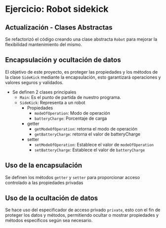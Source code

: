 
# Ejercicio: Robot sidekick

## Actualización - Clases Abstractas

Se refactorizó el código creando una clase abstracta `Robot` para mejorar la flexibilidad mantenimiento del mismo. 

## Encapsulación y ocultación de datos

El objetivo de este proyecto, es proteger las propiedades y los métodos de la clase `SideKick` mediante la encapsulación, esto garantizará operaciones y valores seguros y validados.

- Se definen 2 clases principales
    - `Main`: Es el punto de partida de nuestro programa.
    - `SideKick`: Representa a un robot
        - Propiedades
            - `modeOfOperation`: Modo de operación
            - `batteryCharge`: Porcentaje de carga
        - getter
            - `getModeOfOperation`: retorna el modo de operación
            - `getBatteryCharge`: retorna el valor de batteryCharge
        - setter
            - `setModeOfOperation`: Establece el valor de `modeOfOperation`
            - `setBatteryCharge`: Establece el valor de `batteryCharge`

## Uso de la encapsulación
Se definen los métodos `getter` y `setter` para proporcionar acceso controlado a las propiedades privadas

## Uso de la ocultación de datos
Se hace uso del especificador de acceso privado `private`, esto con el fin de proteger los datos y métodos, permitiendo ocultar o mostrar propiedades y métodos específicos según sea necesario.
